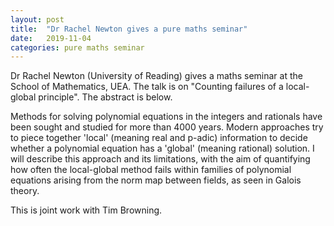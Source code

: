 ```yaml
---
layout: post
title:  "Dr Rachel Newton gives a pure maths seminar"
date:   2019-11-04
categories: pure maths seminar
---
```


Dr Rachel Newton (University of Reading) gives a maths seminar at the School of Mathematics, UEA. The talk is on "Counting failures of a local-global principle".
The abstract is below.

Methods for solving polynomial equations in the integers and 
rationals have been sought and studied for more than 4000 years. Modern 
approaches try to piece together 'local' (meaning real and p-adic) 
information to decide whether a polynomial equation has a 'global' 
(meaning rational) solution. I will describe this approach and its 
limitations, with the aim of quantifying how often the local-global method 
fails within families of polynomial equations arising from the norm map 
between fields, as seen in Galois theory. 

This is joint work with Tim 
Browning.

